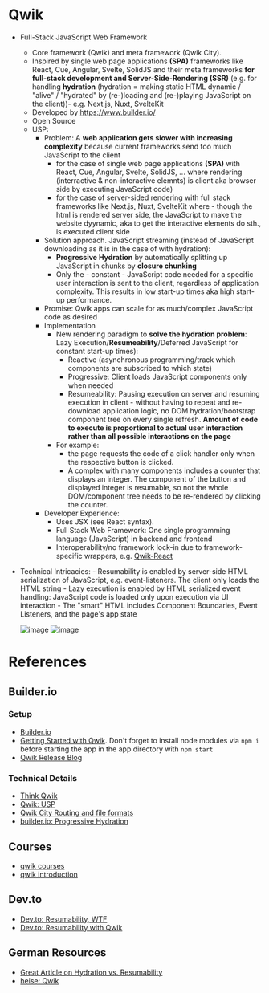 # Qwik
- Full-Stack JavaScript Web Framework
    - Core framework (Qwik) and meta framework (Qwik City).
    - Inspired by single web page applications **(SPA)** frameworks like React, Cue, Angular, Svelte, SolidJS and their meta frameworks **for full-stack development and Server-Side-Rendering (SSR)** (e.g. for handling **hydration** (hydration = making static HTML dynamic / "alive" / "hydrated" by (re-)loading and (re-)playing JavaScript on the client))- e.g. Next.js, Nuxt, SvelteKit 
    - Developed by https://www.builder.io/
    - Open Source
    - USP:
        - Problem: A **web application gets slower with increasing complexity** because current frameworks send too much JavaScript to the client
            - for the case of single web page applications **(SPA)** with React, Cue, Angular, Svelte, SolidJS, ... where rendering (interractive & non-interactive elemnts) is client aka browser side by executing JavaScript code)
            - for the case of server-sided rendering with full stack frameworks like Next.js, Nuxt, SvelteKit where - though the html is rendered server side, the JavaScript to make the website dyynamic, aka to get the interactive elements do sth., is executed client side
        - Solution approach. JavaScript streaming (instead of JavaScript downloading as it is in the case of with hydration):
            - **Progressive Hydration**  by automatically splitting up JavaScript in chunks by **closure chunking**
            - Only the - constant - JavaScript code needed for a specific user interaction is sent to the client, regardless of application complexity. This results in low start-up times aka high start-up performance.
        - Promise: Qwik apps can scale for as much/complex JavaScript code as desired
        - Implementation
            - New rendering paradigm to **solve the hydration problem**: Lazy Execution/**Resumeability**/Deferred JavaScript for constant start-up times):
              - Reactive (asynchronous programming/track which components are subscribed to which state)
              - Progressive: Client loads JavaScript components only when needed
              - Resumeability: Pausing execution on server and resuming execution in client - without having to repeat and re-download application logic, no DOM hydration/bootstrap component tree on every single refresh. **Amount of code to execute is proportional to actual user interaction rather than all possible        interactions on the page**
            - For example:
                - the page requests the code of a click handler only when the respective button is clicked.
                - A complex with many components includes a counter that displays an integer. The component of the button and displayed integer is resumable, so not the whole DOM/component tree needs to be re-rendered by clicking the counter.
        - Developer Experience:
            - Uses JSX (see React syntax).
            - Full Stack Web Framework: One single programming language (JavaScript) in backend and frontend
            - Interoperability/no framework lock-in due to framework-specific wrappers, e.g. [Qwik-React](https://www.builder.io/blog/qwik-v1)
- Technical Intricacies:
        - Resumability is enabled by server-side HTML serialization of JavaScript, e.g. event-listeners. The client only loads the HTML string
        - Lazy execution is enabled by HTML serialized event handling: JavaScript code is loaded only upon execution via UI interaction
        - The "smart" HTML includes Component Boundaries, Event Listeners, and the page's app state

  ![image](https://github.com/18Dominik/qwik/assets/35842490/fe601e58-7c0a-4da4-9805-165742f45d8f)
  ![image](https://github.com/18Dominik/qwik/assets/35842490/b03f3def-811c-4963-9d6f-b8f6e84ebf2e)


# References
## Builder.io
### Setup
- [Builder.io](https://www.builder.io/)
- [Getting Started with Qwik](https://qwik.builder.io/docs/getting-started/). Don't forget to install node modules via ``npm i`` before starting the app in the app directory with ``npm start``
- [Qwik Release Blog](https://www.builder.io/blog/qwik-v1)
### Technical Details
- [Think Qwik](https://qwik.builder.io/docs/concepts/think-qwik/)
- [Qwik: USP](https://www.builder.io/blog/our-current-frameworks-are-on-we-need-o1)
- [Qwik City Routing and file formats](https://qwik.builder.io/docs/routing/)
- [builder.io: Progressive Hydration](https://www.builder.io/blog/why-progressive-hydration-is-harder-than-you-think)
## Courses
- [qwik courses](https://qwik.builder.io/ecosystem/#courses)
- [qwik introduction](https://learn.hirez.io/products/a-qwik-introduction)
## Dev.to
- [Dev.to: Resumability, WTF](https://dev.to/this-is-learning/resumability-wtf-2gcm)
- [Dev.to: Resumability with Qwik](https://dev.to/this-is-learning/resumable-javascript-with-qwik-2i29)
## German Resources
- [Great Article on Hydration vs. Resumability](https://entwickler.de/webentwicklung/resumability-hydration-javascript)
- [heise: Qwik](https://www.heise.de/news/Full-Stack-Framework-Qwik-1-0-bringt-neuen-Ansatz-fuer-schnellere-Interaktivitaet-8985672.html)











